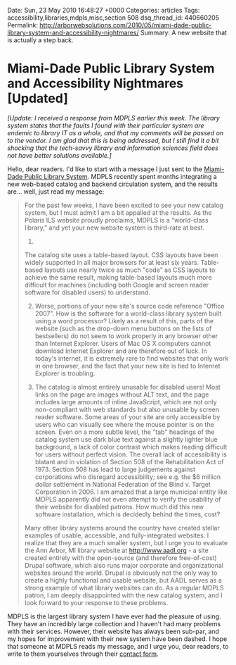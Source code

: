 Date: Sun, 23 May 2010 16:48:27 +0000
Categories: articles
Tags: accessibility,libraries,mdpls,misc,section 508
dsq_thread_id: 440660205
Permalink: http://arborwebsolutions.com/2010/05/miami-dade-public-library-system-and-accessibility-nightmares/
Summary: A new website that is actually a step back.

# Miami-Dade Public Library System and Accessibility Nightmares [Updated]

_[Update: I received a response from MDPLS earlier this week. The library
system states that the faults I found with their particular system are
endemic to library IT as a whole, and that my comments will be passed on
to the vendor. I am glad that this is being addressed, but I still find
it a bit shocking that the tech-savvy library and information sciences
field does not have better solutions available.]_

Hello, dear readers.
I'd like to start with a message I just sent to the [Miami-Dade Public
Library System][]. MDPLS recently spent months integrating a new
web-based catalog and backend circulation system, and the results are...
well, just read my message:

> For the past few weeks, I have been excited to see your new catalog
> system, but I must admit I am a bit appalled at the results. As the
> Polaris ILS website proudly proclaims, MDPLS is a "world-class
> library," and yet your new website system is third-rate at best. 
>
> 1.
> The catalog site uses a table-based layout. CSS layouts have been
> widely supported in all major browsers for at least six years.
> Table-based layouts use nearly twice as much "code" as CSS layouts to
> achieve the same result, making table-based layouts much more
> difficult for machines (including both Google and screen reader
> software for disabled users) to understand. 
>
> 2. Worse, portions of your
> new site's source code reference "Office 2007". How is the software
> for a world-class library system built using a word processor? Likely
> as a result of this, parts of the website (such as the drop-down menu
> buttons on the lists of bestsellers) do not seem to work properly in
> any browser other than Internet Explorer. Users of Mac OS X computers
> cannot download Internet Explorer and are therefore out of luck. In
> today's internet, it is extremely rare to find websites that only work
> in one browser, and the fact that your new site is tied to Internet
> Explorer is troubling. 
>
> 3. The catalog is almost entirely unusable for
> disabled users! Most links on the page are images without ALT text,
> and the page includes large amounts of inline JavaScript, which are
> not only non-compliant with web standards but also unusable by screen
> reader software. Some areas of your site are only accessible by users
> who can visually see where the mouse pointer is on the screen. Even on
> a more subtle level, the "tab" headings of the catalog system use dark
> blue text against a slightly lighter blue background, a lack of color
> contrast which makes reading difficult for users without perfect
> vision. The overall lack of accessibility is blatant and in violation
> of Section 508 of the Rehabilitation Act of 1973. Section 508 has lead
> to large judgements against corporations who disregard accessibility;
> see e.g. the $6 million dollar settlement in National Federation of
> the Blind v. Target Corporation in 2006. I am amazed that a large
> municipal entity like MDPLS apparently did not even attempt to verify
> the usability of their website for disabled patrons. How much did this
> new software installation, which is decidedly behind the times, cost?
> 
>
> Many other library systems around the country have created stellar
> examples of usable, accessible, and fully-integrated websites. I
> realize that they are a much smaller system, but I urge you to
> evaluate the Ann Arbor, MI library website at http://www.aadl.org - a
> site created entirely with the open-source (and therefore
> free-of-cost) Drupal software, which also runs major corporate and
> organizational websites around the world. Drupal is obviously not the
> only way to create a highly functional and usable website, but AADL
> serves as a strong example of what library websites can do. As a
> regular MDPLS patron, I am deeply disappointed with the new catalog
> system, and I look forward to your response to these problems.

MDPLS is the largest library system I have ever had the pleasure of
using. They have an incredibly large collection and I haven't had many
problems with their services. However, their website has always been
sub-par, and my hopes for improvement with their new system have been
dashed. I hope that someone at MDPLS reads my message, and I urge you,
dear readers, to write to them yourselves through their [contact
form][].

  [Miami-Dade Public Library System]: http://mdpls.org
  [contact form]: http://www.mdpls.org/catalog/contactForm.asp
